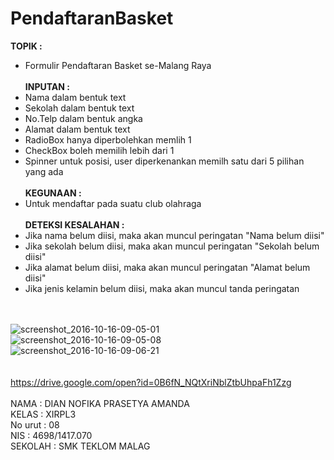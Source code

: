 # PendaftaranBasket

<b> TOPIK : </b> <br>
- Formulir Pendaftaran Basket se-Malang Raya <br> <br>
<b> INPUTAN  :</b>  <br>
- Nama dalam bentuk text <br>
- Sekolah dalam bentuk text <br>
- No.Telp dalam bentuk angka <br>
- Alamat dalam bentuk text <br>
- RadioBox hanya diperbolehkan memlih 1 <br>
- CheckBox boleh memilih lebih dari 1 <br>
- Spinner untuk posisi, user diperkenankan memilh satu dari 5 pilihan yang ada <br> <br>
<b>KEGUNAAN  : </b> <br>
- Untuk mendaftar pada suatu club olahraga <br> <br>
<b>DETEKSI KESALAHAN : </b> <br>
- Jika nama belum diisi, maka akan muncul peringatan "Nama belum diisi" <br>
- Jika sekolah belum diisi, maka akan muncul peringatan "Sekolah belum diisi" <br>
- Jika alamat belum diisi, maka akan muncul peringatan "Alamat belum diisi" <br>
- Jika jenis kelamin belum diisi, maka akan muncul tanda peringatan <br> <br> <br>

![screenshot_2016-10-16-09-05-01](https://cloud.githubusercontent.com/assets/22007761/19414580/9d03a086-937b-11e6-8892-0b3626bc2a68.png) <br>
![screenshot_2016-10-16-09-05-08](https://cloud.githubusercontent.com/assets/22007761/19414590/e57aad64-937b-11e6-932d-058fb15d7259.png) <br>
![screenshot_2016-10-16-09-06-21](https://cloud.githubusercontent.com/assets/22007761/19414591/f0412fe8-937b-11e6-848a-502cb36199ff.png) <br>
<br> <br> https://drive.google.com/open?id=0B6fN_NQtXriNblZtbUhpaFh1Zzg
<br> <br>
NAMA    : DIAN NOFIKA PRASETYA AMANDA <br>
KELAS   : XIRPL3 <br>
No urut : 08 <br>
NIS     : 4698/1417.070 <br>
SEKOLAH : SMK TEKLOM MALAG <br>
